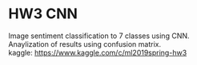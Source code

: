 # HW3 CNN
 Image sentiment classification to 7 classes using CNN. </br>
 Anaylization of results using confusion matrix. </br>
 kaggle: https://www.kaggle.com/c/ml2019spring-hw3 </br> 
